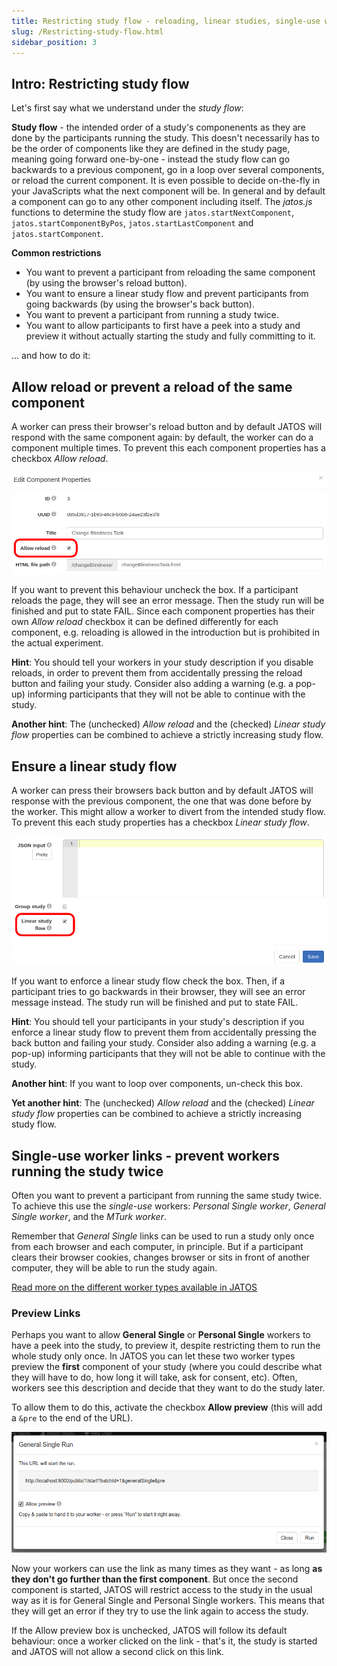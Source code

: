 ```yaml
---
title: Restricting study flow - reloading, linear studies, single-use workers and previews
slug: /Restricting-study-flow.html
sidebar_position: 3
---
```


## Intro: Restricting study flow

Let's first say what we understand under the _study flow_:

**Study flow** - the intended order of a study's componenents as they are done by the participants running the study. This doesn't necessarily has to be the order of components like they are defined in the study page, meaning going forward one-by-one - instead the study flow can go backwards to a previous component, go in a loop over several components, or reload the current component. It is even possible to decide on-the-fly in your JavaScripts what the next component will be. In general and by default a component can go to any other component including itself. The _jatos.js_ functions to determine the study flow are `jatos.startNextComponent`, `jatos.startComponentByPos`, `jatos.startLastComponent` and `jatos.startComponent`.

**Common restrictions**
- You want to prevent a participant from reloading the same component (by using the browser's reload button).
- You want to ensure a linear study flow and prevent participants from going backwards (by using the browser's back button).
- You want to prevent a participant from running a study twice.
- You want to allow participants to first have a peek into a study and preview it without actually starting the study and fully committing to it.

... and how to do it:


## Allow reload or prevent a reload of the same component

A worker can press their browser's reload button and by default JATOS will respond with the same component again: by default, the worker can do a component multiple times. To prevent this each component properties has a checkbox _Allow reload_.

![GUI Screenshot](/img/component-properties-reload.png)

If you want to prevent this behaviour uncheck the box. If a participant reloads the page, they will see an error message. Then the study run will be finished and put to state FAIL. Since each component properties has their own _Allow reload_ checkbox it can be defined differently for each component, e.g. reloading is allowed in the introduction but is prohibited in the actual experiment.

**Hint**: You should tell your workers in your study description if you disable reloads, in order to prevent them from accidentally pressing the reload button and failing your study. Consider also adding a warning (e.g. a pop-up) informing participants that they will not be able to continue with the study.  

**Another hint**: The (unchecked) _Allow reload_ and the (checked) _Linear study flow_ properties can be combined to achieve a strictly increasing study flow.


## Ensure a linear study flow

A worker can press their browsers back button and by default JATOS will response with the previous component, the one that was done before by the worker. This might allow a worker to divert from the intended study flow. To prevent this each study properties has a checkbox _Linear study flow_.

![Study Properties Screenshot](/img/study-properties-linear-flow.png)

If you want to enforce a linear study flow check the box. Then, if a participant tries to go backwards in their browser, they will see an error message instead. The study run will be finished and put to state FAIL.

**Hint**: You should tell your participants in your study's description if you enforce a linear study flow to prevent them from accidentally pressing the back button and failing your study. Consider also adding a warning (e.g. a pop-up) informing participants that they will not be able to continue with the study.  

**Another hint**: If you want to loop over components, un-check this box. 

**Yet another hint**: The (unchecked) _Allow reload_ and the (checked) _Linear study flow_ properties can be combined to achieve a strictly increasing study flow.


## Single-use worker links - prevent workers running the study twice

Often you want to prevent a participant from running the same study twice. To achieve this use the _single-use_ workers:  _Personal Single worker_, _General Single worker_, and the _MTurk worker_.

Remember that _General Single_ links can be used to run a study only once from each browser and each computer, in principle. But if a participant clears their browser cookies, changes browser or sits in front of another computer, they will be able to run the study again.

[Read more on the different worker types available in JATOS](Worker-Types.html) 


### Preview Links

Perhaps you want to allow **General Single** or **Personal Single** workers to have a peek into the study, to preview it, despite restricting them to run the whole study only once. In JATOS you can let these two worker types preview the **first** component of your study (where you could describe what they will have to do, how long it will take, ask for consent, etc). Often, workers see this description and decide that they want to do the study later. 

To allow them to do this, activate the checkbox **Allow preview** (this will add a `&pre` to the end of the URL).

![GUI Screenshot](/img/preview_general_single_run.png)

Now your workers can use the link as many times as they want - as long **as they don't go further than the first component**. But once the second component is started, JATOS will restrict access to the study in the usual way as it is for General Single and Personal Single workers. This means that they will get an error if they try to use the link again to access the study.

If the Allow preview box is unchecked, JATOS will follow its default behaviour: once a worker clicked on the link - that's it, the study is started and JATOS will not allow a second click on this link. 
